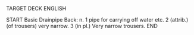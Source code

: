 TARGET DECK
ENGLISH

START
Basic
Drainpipe
Back: n. 1 pipe for carrying off water etc. 2 (attrib.) (of trousers) very narrow. 3 (in pl.) Very narrow trousers.
END
